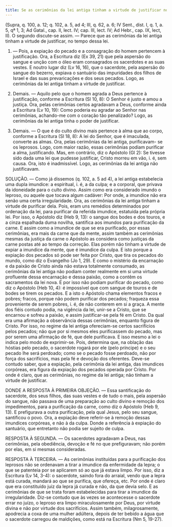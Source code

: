 ```yaml
---
title: Se as cerimônias da lei antiga tinham a virtude de justificar no tempo dessa lei
---
```


(Supra, q. 100, a. 12; q. 102, a. 5, ad 4; III, q. 62, a. 6; IV Sent., dist. I, q. 1, a. 5, qª 1, 3; Ad Gatal., cap. II, lect. IV; cap. III, lect. IV; Ad Hebr., cap. IX, lect, II).
  O segundo discute-se assim. — Parece que as cerimônias da lei antiga tinham a virtude de justificar, no tempo dessa lei.  

1. — Pois, a expiação do pecado e a consagração do homem pertencem à justificação. Ora, a Escritura diz (Ex 39, 21) que pela aspersão do sangue e unção com o óleo eram consagrados os sacerdotes e as suas vestes. E noutro lugar diz (Lv 16, 16), que o sacerdote, pela aspersão do sangue do bezerro, expiava o santuário das impuridades dos filhos de Israel e das suas prevaricações e dos seus pecados. Logo, as cerimônias da lei antiga tinham a virtude de justificar.  

2. Demais. — Aquilo pelo que o homem agrada a Deus pertence à justificação, conforme a Escritura (Sl 10, 8): O Senhor é justo e amou a justiça. Ora, pelas cerimônias certos agradavam a Deus, conforme ainda a Escritura (Lv 10, 19): Como poderia eu agradar ao Senhor nas cerimônias, achando-me com o coração tão penalizado? Logo, as cerimônias da lei antiga tinha o poder de justificar.  

3. Demais. — O que é do culto divino mais pertence à alma que ao corpo, conforme a Escritura (Sl 18, 8): A lei do Senhor, que é imaculada, converte as almas. Ora, pelas cerimônias da lei antiga, purificavam- se os leprosos. Logo, com maior razão, essas cerimônias podiam purificar a alma, justificando. Mas, em contrário, diz o Apóstolo (Gl 2): Se tivesse sido dada uma lei que pudesse justificar, Cristo morreu em vão, i. é, sem causa. Ora, isto é inadmissível. Logo, as cerimônias da lei antiga não justificavam.  

SOLUÇÃO. — Como já dissemos (q. 102, a. 5 ad 4), a lei antiga estabelecia uma dupla imundice: a espiritual, i. é, a da culpa; e a corporal, que privava da idoneidade para o culto divino. Assim como era considerado imundo o leproso, ou aquele que tocava algum cadáver: Por onde, a imundice não era senão uma certa irregularidade.  Ora, as cerimônias da lei antiga tinham a virtude de purificar dela. Pois, eram uns remédios determinados por ordenação da lei, para purificar da referida imundice, estatuída pela própria lei. Por isso, o Apóstolo diz (Heb 9, 13): o sangue dos bodes e dos touros, e a cinza espalhada duma novilha, santifica aos imundos para purificação da carne. E assim como a imundice de que se era purificado, por essas cerimônias, era mais da carne que da mente, assim também as cerimônias mesmas da justiça da carne o Apóstolo as considera como justiças da carne postas até ao tempo da correção.  Elas porém não tinham a virtude de expiar a imundice da mente, que é imundice da culpa. E isto porque a expiação dos pecados só pode ser feita por Cristo, que tira os pecados do mundo, como diz o Evangelho (Jo 1, 29). E como o mistério da encarnação e da paixão de Cristo ainda não estava totalmente consumado, as cerimônias da lei antiga não podiam conter realmente em si uma virtude profluente dessa encarnação e dessa paixão, como a contêm os sacramentos da lei nova. E por isso não podiam purificar do pecado, como diz o Apóstolo (Heb 10, 4): é impossível que com sangue de touros e de bodes se tirem os pecados. E a isto o Apóstolo chama elementos fracos e pobres; fracos, porque não podem purificar dos pecados; fraqueza essa proveniente de serem pobres, i. é, de não conterem em si a graça.  A mente dos fiéis contudo podia, na vigência da lei, unir-se a Cristo, que se encarnou e sofreu a paixão, e assim justificar-se pela fé em Cristo. Da qual era uma afirmação a observância dessas cerimônias, enquanto figura de Cristo. Por isso, no regime da lei antiga ofereciam-se certos sacrifícios pelos pecados; não que por si mesmos eles purificassem do pecado, mas por serem uma afirmação de fé, que dele purificava. E isso mesmo a lei o indica pelo modo de exprimir-se. Pois, determina que, na oblação das hóstias pelo pecado, o sacerdote rogará por ele (pelo príncipe) e o seu pecado lhe será perdoado; como se o pecado fosse perdoado, não por força dos sacrifícios, mas pela fé e devoção dos oferentes.  Deve-se contudo saber, que a expiação, pela cerimônia da lei antiga, das imundices corpóreas, era figura da expiação dos pecados operada por Cristo.  Por onde é claro, que as cerimônias, no regime da lei antiga; não tinham a virtude de justificar.  

DONDE A RESPOSTA À PRIMEIRA OBJEÇÃO. — Essa santificação do sacerdote, dos seus filhos, das suas vestes e de tudo o mais, pela aspersão do sangue, não passava de uma preparação ao culto divino e remoção dos impedimentos, para a purificação da carne, como diz o Apóstolo (Heb 9, 13). E prefigurava a outra purificação, pela qual Jesus, pelo seu sangue, santificou o povo. Ora, a expiação deve referir-se à remoção dessas imundices corpóreas, e não à da culpa. Donde a referência à expiação do santuário, que entretanto não podia ser sujeito de culpa.  

RESPOSTA À SEGUNDA. — Os sacerdotes agradavam a Deus, nas cerimônias, pela obediência, devoção e fé no que prefiguravam; não porém por elas, em si mesmas consideradas. 

RESPOSTA À TERCEIRA. — As cerimônias instituídas para a purificação dos leprosos não se ordenavam a tirar a imundice da enfermidade da lepra; o que se patenteia por se aplicarem só ao que já estava limpo. Por isso, diz a Escritura (Lv 14, 3-4): o sacerdote, saindo fora do arraial, vendo que a lepra está curada, mandará ao que se purifica, que ofereça, etc. Por onde é claro que era constituído juiz da lepra já curada e não, da que devia selo. E as cerimônias de que se trata foram estabelecidas para tirar a imundice da irregularidade. Diz-se contudo que às vezes se acontecesse o sacerdote errar no juízo, o leproso era limpo miraculosamente por Deus, por virtude divina e não por virtude dos sacrifícios. Assim também, milagrosamente, apodrecia a coxa de uma mulher adúltera, depois de ter bebido a água que o sacerdote carregou de maldições, como está na Escritura (Nm 5, 19-27).